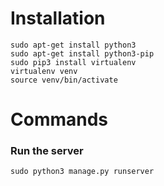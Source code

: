 # Installation

```
sudo apt-get install python3
sudo apt-get install python3-pip
sudo pip3 install virtualenv
virtualenv venv 
source venv/bin/activate
```

# Commands
### Run the server
```
sudo python3 manage.py runserver
```
